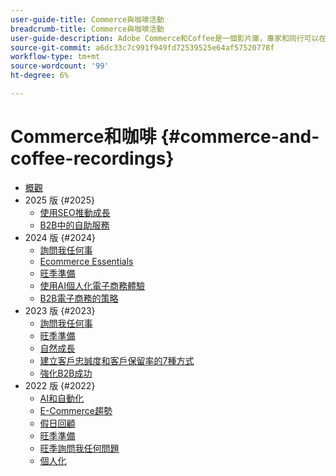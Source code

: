 ```yaml
---
user-guide-title: Commerce與咖啡活動
breadcrumb-title: Commerce與咖啡活動
user-guide-description: Adobe Commerce和Coffee是一個影片庫，專家和同行可以在其中分享他們有關如何使用Adobe Commerce的想法和想法。
source-git-commit: a6dc33c7c991f949fd72539525e64af57520778f
workflow-type: tm+mt
source-wordcount: '99'
ht-degree: 6%

---
```



# Commerce和咖啡 {#commerce-and-coffee-recordings}

+ [概觀](overview.md)
+ 2025 版 {#2025}
   + [使用SEO推動成長](2025/seo-growth.md)
   + [B2B中的自助服務](2025/self-service-b2b.md)
+ 2024 版 {#2024}
   + [詢問我任何事](2024/ask-me-anything.md)
   + [Ecommerce Essentials](2024/ecommerce-essentials.md)
   + [旺季準備](2024/peak-season-prep.md)
   + [使用AI個人化電子商務體驗](2024/personalize-ecommerce.md)
   + [B2B電子商務的策略](2024/commerce-and-coffee-strategies-for-b2b-ecommerce.md)
+ 2023 版 {#2023}
   + [詢問我任何事](2023/ask-me-anything.md)
   + [旺季準備](2023/peak-season-prep.md)
   + [自然成長](2023/organic-growth.md)
   + [建立客戶忠誠度和客戶保留率的7種方式](2023/loyalty-retention.md)
   + [強化B2B成功](2023/b2b.md)
+ 2022 版 {#2022}
   + [AI和自動化](2022/ai-and-automation.md)
   + [E-Commerce趨勢](2022/ecommerce-trends.md)
   + [假日回顧](2022/holiday.md)
   + [旺季準備](2022/peak-season-prep.md)
   + [旺季詢問我任何問題](2022/peak-season-ask-anything.md)
   + [個人化](2022/personalization.md)

<!--+ Commerce Events {#commerce-events}
  + [Overview](commerce-events/overview.md)
  + 2022 {#2022}
    + [Top Tips and Tricks for Adobe Campaign Standard](customer-journeys/2022/tips-and-tricks.md)
    + [Develop and customize data models in Adobe [!DNL Campaign Classic]](customer-journeys/2022/data-models.md)

+ Data and insights {#commerce-release-updates}
  + [Overview](commerce-release-updates/overview.md)
  + 2022 {#2022}
    + [Innovations and trends](data-and-insights/2022/innovations.md)
    + [Sensei and Analysis Workspace](data-and-insights/2022/sensei.md)
    + [Personalize and automate with Adobe Target](data-and-insights/2022/personalize.md)
    + [Analytics and Target applications for Mobile and Apps](data-and-insights/2022/mobile-and-apps.md)
    + [Cross Device Analytics and Customer Journey Analytics](data-and-insights/2022/cross-device-analytics.md) -->
